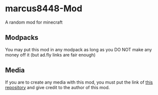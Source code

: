 # marcus8448-Mod
A random mod for minecraft

Modpacks
----------------------
You may put this mod in any modpack as long as you DO NOT make any money off it (but ad.fly links are fair enough)

Media
------------
If you are to create any media with this mod, you must put the link of [this repository](https://github.com/marcus8448/marcus8448-Mod) and give credit to the author of this mod.
